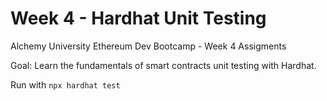 # Week 4 - Hardhat Unit Testing

Alchemy University Ethereum Dev Bootcamp - Week 4 Assigments

Goal: Learn the fundamentals of smart contracts unit testing with Hardhat.

Run with `npx hardhat test`
